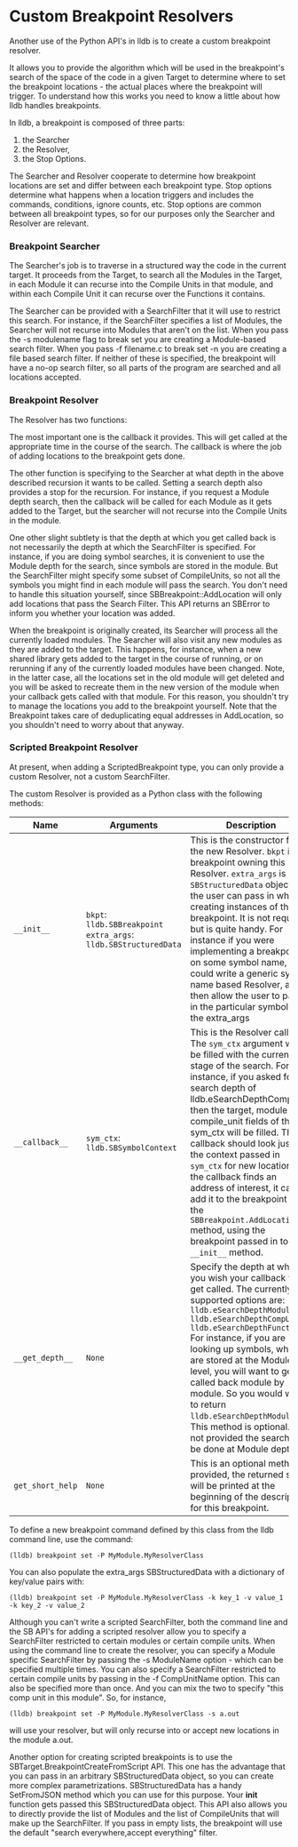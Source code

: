 # Custom Breakpoint Resolvers

Another use of the Python API's in lldb is to create a custom breakpoint
resolver.

It allows you to provide the algorithm which will be used in the breakpoint's
search of the space of the code in a given Target to determine where to set the
breakpoint locations - the actual places where the breakpoint will trigger. To
understand how this works you need to know a little about how lldb handles
breakpoints.

In lldb, a breakpoint is composed of three parts:
1. the Searcher
2. the Resolver,
3. the Stop Options.

The Searcher and Resolver cooperate to determine how breakpoint locations are
set and differ between each breakpoint type. Stop options determine what
happens when a location triggers and includes the commands, conditions, ignore
counts, etc. Stop options are common between all breakpoint types, so for our
purposes only the Searcher and Resolver are relevant.

### Breakpoint Searcher

The Searcher's job is to traverse in a structured way the code in the current
target. It proceeds from the Target, to search all the Modules in the Target,
in each Module it can recurse into the Compile Units in that module, and within
each Compile Unit it can recurse over the Functions it contains.

The Searcher can be provided with a SearchFilter that it will use to restrict
this search. For instance, if the SearchFilter specifies a list of Modules, the
Searcher will not recurse into Modules that aren't on the list. When you pass
the -s modulename flag to break set you are creating a Module-based search
filter. When you pass -f filename.c to break set -n you are creating a file
based search filter. If neither of these is specified, the breakpoint will have
a no-op search filter, so all parts of the program are searched and all
locations accepted.

### Breakpoint Resolver

The Resolver has two functions:

The most important one is the callback it provides. This will get called at the
appropriate time in the course of the search. The callback is where the job of
adding locations to the breakpoint gets done.

The other function is specifying to the Searcher at what depth in the above
described recursion it wants to be called. Setting a search depth also provides
a stop for the recursion. For instance, if you request a Module depth search,
then the callback will be called for each Module as it gets added to the
Target, but the searcher will not recurse into the Compile Units in the module.

One other slight subtlety is that the depth at which you get called back is not
necessarily the depth at which the SearchFilter is specified. For instance,
if you are doing symbol searches, it is convenient to use the Module depth for
the search, since symbols are stored in the module. But the SearchFilter might
specify some subset of CompileUnits, so not all the symbols you might find in
each module will pass the search. You don't need to handle this situation
yourself, since SBBreakpoint::AddLocation will only add locations that pass the
Search Filter. This API returns an SBError to inform you whether your location
was added.

When the breakpoint is originally created, its Searcher will process all the
currently loaded modules. The Searcher will also visit any new modules as they
are added to the target. This happens, for instance, when a new shared library
gets added to the target in the course of running, or on rerunning if any of
the currently loaded modules have been changed. Note, in the latter case, all
the locations set in the old module will get deleted and you will be asked to
recreate them in the new version of the module when your callback gets called
with that module. For this reason, you shouldn't try to manage the locations
you add to the breakpoint yourself. Note that the Breakpoint takes care of
deduplicating equal addresses in AddLocation, so you shouldn't need to worry
about that anyway.

### Scripted Breakpoint Resolver

At present, when adding a ScriptedBreakpoint type, you can only provide a
custom Resolver, not a custom SearchFilter.

The custom Resolver is provided as a Python class with the following methods:

| Name | Arguments | Description |
|------|-----------|-------------|
| `__init__` | `bkpt`: `lldb.SBBreakpoint` `extra_args`: `lldb.SBStructuredData` | This is the constructor for the new Resolver. `bkpt` is the breakpoint owning this Resolver. `extra_args` is an `SBStructuredData` object that the user can pass in when creating instances of this breakpoint. It is not required, but is quite handy. For instance if you were implementing a breakpoint on some symbol name, you could write a generic symbol name based Resolver, and then allow the user to pass in the particular symbol in the extra_args |
| `__callback__` | `sym_ctx`: `lldb.SBSymbolContext` | This is the Resolver callback. The `sym_ctx` argument will be filled with the current stage of the search. For instance, if you asked for a search depth of lldb.eSearchDepthCompUnit, then the target, module and compile_unit fields of the sym_ctx will be filled. The callback should look just in the context passed in `sym_ctx` for new locations. If the callback finds an address of interest, it can add it to the breakpoint with the `SBBreakpoint.AddLocation` method, using the breakpoint passed in to the `__init__` method. |
| `__get_depth__` | `None` | Specify the depth at which you wish your callback to get called. The currently supported options are: `lldb.eSearchDepthModule` `lldb.eSearchDepthCompUnit` `lldb.eSearchDepthFunction` For instance, if you are looking up symbols, which are stored at the Module level, you will want to get called back module by module. So you would want to return `lldb.eSearchDepthModule`. This method is optional. If not provided the search will be done at Module depth. |
| `get_short_help` | `None` | This is an optional method. If provided, the returned string will be printed at the beginning of the description for this breakpoint. |

To define a new breakpoint command defined by this class from the lldb command
line, use the command:

```
(lldb) breakpoint set -P MyModule.MyResolverClass
```

You can also populate the extra_args SBStructuredData with a dictionary of
key/value pairs with:

```
(lldb) breakpoint set -P MyModule.MyResolverClass -k key_1 -v value_1 -k key_2 -v value_2
```

Although you can't write a scripted SearchFilter, both the command line and the
SB API's for adding a scripted resolver allow you to specify a SearchFilter
restricted to certain modules or certain compile units. When using the command
line to create the resolver, you can specify a Module specific SearchFilter by
passing the -s ModuleName option - which can be specified multiple times. You
can also specify a SearchFilter restricted to certain compile units by passing
in the -f CompUnitName option. This can also be specified more than once. And
you can mix the two to specify "this comp unit in this module". So, for
instance,

```
(lldb) breakpoint set -P MyModule.MyResolverClass -s a.out
```

will use your resolver, but will only recurse into or accept new locations in
the module a.out.

Another option for creating scripted breakpoints is to use the
SBTarget.BreakpointCreateFromScript API. This one has the advantage that you
can pass in an arbitrary SBStructuredData object, so you can create more
complex parametrizations. SBStructuredData has a handy SetFromJSON method which
you can use for this purpose. Your __init__ function gets passed this
SBStructuredData object. This API also allows you to directly provide the list
of Modules and the list of CompileUnits that will make up the SearchFilter. If
you pass in empty lists, the breakpoint will use the default "search
everywhere,accept everything" filter.